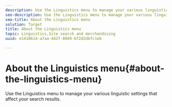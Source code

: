 ```yaml
---
description: Use the Linguistics menu to manage your various linguistic settings that affect your search results.
seo-description: Use the Linguistics menu to manage your various linguistic settings that affect your search results.
seo-title: About the Linguistics menu
solution: Target
title: About the Linguistics menu
topic: Linguistics,Site search and merchandising
uuid: e1410614-a7aa-442f-8049-bf2d2dbfc1eb

---
```


# About the Linguistics menu{#about-the-linguistics-menu}

Use the Linguistics menu to manage your various linguistic settings that affect your search results.

